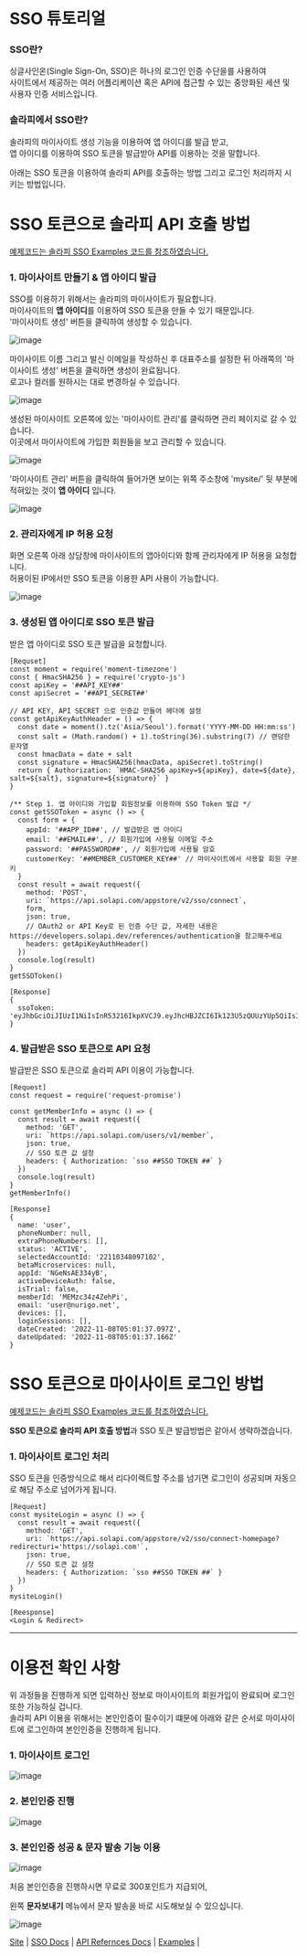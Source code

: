 # SSO 튜토리얼

### SSO란?
싱글사인온(Single Sign-On, SSO)은 하나의 로그인 인증 수단을를 사용하여  
사이트에서 제공하는 여러 어플리케이션 혹은 API에 접근할 수 있는 중앙화된 세션 및 사용자 인증 서비스입니다.

### 솔라피에서 SSO란?
솔라피의 마이사이트 생성 기능을 이용하여 앱 아이디를 발급 받고,  
앱 아이디를 이용하여 SSO 토큰을 발급받아 API를 이용하는 것을 말합니다.

아래는 SSO 토큰을 이용하여 솔라피 API를 호출하는 방법 그리고 로그인 처리까지 시키는 방법입니다.


# SSO 토큰으로 솔라피 API 호출 방법 
[예제코드는 솔라피 SSO Examples 코드를 참조하였습니다.](https://github.com/solapi/sso-exmaples)

### 1. 마이사이트 만들기 & 앱 아이디 발급
SSO를 이용하기 위해서는 솔라피의 마이사이트가 필요합니다.  
마이사이트의 **앱 아이디**를 이용하여 SSO 토큰을 만들 수 있기 때문입니다.  
'마이사이트 생성' 버튼을 클릭하여 생성할 수 있습니다.

![image](https://user-images.githubusercontent.com/4575603/200463085-6fc19bba-0091-4fe3-9c6b-5378691dcd5a.png)

마이사이트 이름 그리고 발신 이메일을 작성하신 후 대표주소를 설정한 뒤 아래쪽의 '마이사이트 생성' 버튼을 클릭하면 생성이 완료됩니다.  
로고나 컬러를 원하시는 대로 변경하실 수 있습니다.

![image](https://user-images.githubusercontent.com/4575603/201793620-c23c2d20-c5ca-475e-8b08-c65ee946c5c6.png)

생성된 마이사이트 오른쪽에 있는 '마이사이트 관리'를 클릭하면 관리 페이지로 갈 수 있습니다.  
이곳에서 마이사이트에 가입한 회원들을 보고 관리할 수 있습니다.

![image](https://user-images.githubusercontent.com/4575603/201792766-ecbc2143-ca1b-42fd-af04-938a8a0ba042.png)

'마이사이트 관리' 버튼을 클릭하여 들어가면 보이는 위쪽 주소창에 'mysite/' 뒷 부분에 적혀있는 것이 **앱 아이디** 입니다.

![image](https://user-images.githubusercontent.com/4575603/201793333-ac52fa56-f819-428e-a775-3271a3720300.png)



### 2. 관리자에게 IP 허용 요청
화면 오른쪽 아래 상담창에 마이사이트의 앱아이디와 함께 관리자에게 IP 허용을 요청합니다.  
허용이된 IP에서만 SSO 토큰을 이용한 API 사용이 가능합니다.  

![image](https://user-images.githubusercontent.com/4575603/201794545-08e03acb-6b37-438c-8695-17f458732473.png)




### 3. 생성된 앱 아이디로 SSO 토큰 발급
받은 앱 아이디로 SSO 토큰 발급을 요청합니다.

```
[Requset]
const moment = require('moment-timezone')
const { HmacSHA256 } = require('crypto-js')
const apiKey = '##API_KEY##'
const apiSecret = '##API_SECRET##'

// API KEY, API SECRET 으로 인증값 만들어 헤더에 설정
const getApiKeyAuthHeader = () => {
  const date = moment().tz('Asia/Seoul').format('YYYY-MM-DD HH:mm:ss')
  const salt = (Math.random() + 1).toString(36).substring(7) // 랜덤한 문자열
  const hmacData = date + salt
  const signature = HmacSHA256(hmacData, apiSecret).toString()
  return { Authorization: `HMAC-SHA256 apiKey=${apiKey}, date=${date}, salt=${salt}, signature=${signature}` }
}

/** Step 1. 앱 아이디와 가입할 회원정보를 이용하여 SSO Token 발급 */
const getSSOToken = async () => {
  const form = {
    appId: '##APP_ID##', // 발급받은 앱 아이디
    email: '##EMAIL##', // 회원가입에 사용될 이메일 주소
    password: '##PASSWORD##', // 회원가입에 사용될 암호
    customerKey: '##MEMBER_CUSTOMER_KEY##' // 마이사이트에서 사용할 회원 구분 키
  }
  const result = await request({
    method: 'POST',
    uri: `https://api.solapi.com/appstore/v2/sso/connect`,
    form,
    json: true,
    // OAuth2 or API Key로 된 인증 수단 값, 자세한 내용은 https://developers.solapi.dev/references/authentication을 참고해주세요
    headers: getApiKeyAuthHeader()
  })
  console.log(result)
}
getSSOToken()
```

```
[Response]
{
  ssoToken: 'eyJhbGciOiJIUzI1NiIsInR53216IkpXVCJ9.eyJhcHBJZCI6Ik123U5zQUUzYUp5QiIsIm1lbWJlcklkIjoiTUVNemNhZHo0WmVoUGkiLCJhY2NvdW50SWQiOiIyMjExMDgxODA5NzEwMiIsImlhdCI6MTY2Nzg4MzY5N30.rKGE_xa1ONf5vXn14wI23nlNLeNVst0gEJ_b9E9rReI'
}
```



### 4. 발급받은 SSO 토큰으로 API 요청
발급받은 SSO 토큰으로 솔라피 API 이용이 가능합니다.
```
[Request]
const request = require('request-promise')

const getMemberInfo = async () => {
  const result = await request({
    method: 'GET',
    uri: `https://api.solapi.com/users/v1/member`,
    json: true,
    // SSO 토큰 값 설정
    headers: { Authorization: `sso ##SSO TOKEN ##` }
  })
  console.log(result)
}
getMemberInfo()
```

```
[Response]
{
  name: 'user',
  phoneNumber: null,
  extraPhoneNumbers: [],
  status: 'ACTIVE',
  selectedAccountId: '22110348097102',
  betaMicroservices: null,
  appId: 'NGeNsAE334yB',
  activeDeviceAuth: false,
  isTrial: false,
  memberId: 'MEMzc34z4ZehPi',
  email: 'user@nurigo.net',
  devices: [],
  loginSessions: [],
  dateCreated: '2022-11-08T05:01:37.097Z',
  dateUpdated: '2022-11-08T05:01:37.166Z'
}
```


# SSO 토큰으로 마이사이트 로그인 방법
[예제코드는 솔라피 SSO Examples 코드를 참조하였습니다.](https://github.com/solapi/sso-exmaples)

**SSO 토큰으로 솔라피 API 호출 방법**과 SSO 토큰 발급방법은 같아서 생략하겠습니다.

### 1. 마이사이트 로그인 처리
SSO 토큰을 인증방식으로 해서 리다이렉트할 주소를 넘기면 로그인이 성공되며 자동으로 해당 주소로 넘어가게 됩니다.


```
[Request]
const mysiteLogin = async () => {
  const result = await request({
    method: 'GET',
    uri: `https://api.solapi.com/appstore/v2/sso/connect-homepage?redirecturi='https://solapi.com'`,    
    json: true,
    // SSO 토큰 값 설정
    headers: { Authorization: `sso ##SSO TOKEN ##` }
  })
}
mysiteLogin()
```

```
[Reesponse]
<Login & Redirect>
```


---
# 이용전 확인 사항

위 과정들을 진행하게 되면 입력하신 정보로 마이사이트의 회원가입이 완료되며 로그인 또한 가능하실 겁니다.  
솔라피 API 이용을 위해서는 본인인증이 필수이기 떄문에 아래와 같은 순서로 마이사이트에 로그인하여 본인인증을 진행하게 됩니다.

### 1. 마이사이트 로그인

![image](https://user-images.githubusercontent.com/4575603/201789219-2db29bb9-37cc-403a-8595-067a149349f8.png)



### 2. 본인인증 진행

![image](https://user-images.githubusercontent.com/4575603/201789368-dedce174-916d-4900-a01a-4f2df60bc851.png)


### 3. 본인인증 성공 & 문자 발송 기능 이용

![image](https://user-images.githubusercontent.com/4575603/201790312-7fbd81fa-521a-40be-a17f-f1fe7697ae9c.png)


처음 본인인증을 진행하시면 무료로 300포인트가 지급되어,

왼쪽 **문자보내기** 메뉴에서 문자 발송을 바로 시도해보실 수 있으십니다.

![image](https://user-images.githubusercontent.com/4575603/201790537-1612727f-5da3-4c2f-a5e3-4b9f5e3b8dde.png)

[Site](http://solapi.com) |
[SSO Docs](https://docs.solapi.com/authentication/authentication-sso-1) |
[API Refernces Docs](https://docs.solapi.com/api-reference/api-sso) |
[Examples](https://github.com/solapi/solapi-sso-sdk/tree/master/examples) |

